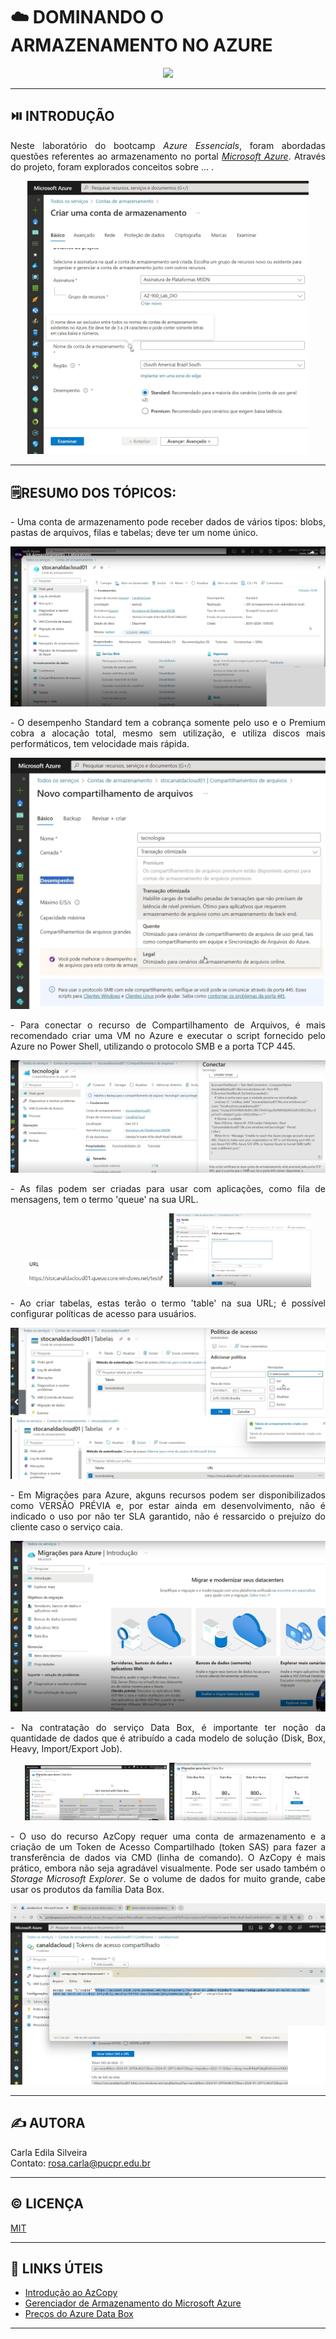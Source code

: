 # ☁️ DOMINANDO O ARMAZENAMENTO NO AZURE  
 
<p align="center">
  <img src="https://i.postimg.cc/Gmxtwttm/azure-fundamentals.png" width="256">
</p>

---  
## ⏯️ INTRODUÇÃO  

<p align='justify'>Neste laboratório do bootcamp <i>Azure Essencials</i>, foram abordadas questões referentes ao armazenamento no portal <a href='https://portal.azure.com/'><i>Microsoft Azure</i></a>. Através do projeto, foram explorados conceitos sobre ... . </p>     

<p align="center">
  <img src='images/armazenamento-conta.png' width=450> 
</p>

--- 
## 🗒️RESUMO DOS TÓPICOS:  

<p align='justify'>- Uma conta de armazenamento pode receber dados de vários tipos: blobs, pastas de arquivos, filas e tabelas; deve ter um nome único.</p>     

<p align="center">
  <img src='images/armazenamento-conta-criada.png' width=550> 
</p>

<p align='justify'>- O desempenho Standard tem a cobrança somente pelo uso e o Premium cobra a alocação total, mesmo sem utilização, e utiliza discos mais performáticos, tem velocidade mais rápida.</p> 

<p align="center">
   <img src='images/armazenamento-compartilhamento-arq.png' width=550>

<p align='justify'>- Para conectar o recurso de Compartilhamento de Arquivos, é mais recomendado criar uma VM no Azure e executar o script fornecido pelo Azure no Power Shell, utilizando o protocolo SMB e a porta TCP 445.</p>      

<p align="center">  
  <img src='images/armazenamento-compart-arq-script.png' width=550>
</p>

<p align='justify'>- As filas podem ser criadas para usar com aplicações, como fila de mensagens, tem o termo 'queue' na sua URL.</p>    

<p align="center">
  <img src='images/armazenamento-fila.png' style="display: inline-block; width: 45%;">
  <img src='images/armazenamento-fila-mensagem.png' style="display: inline-block; width: 45%;">
</p>

<p align='justify'>- Ao criar tabelas, estas terão o termo 'table' na sua URL; é possível configurar políticas de acesso para usuários.</p>     

<p align="center">
  <img src='images/armazenamento-tabela.png' width=550>
  <img src='images/armazenamento-table-criada.png' width=550>
</p>

<p align='justify'>- Em Migrações para Azure, akguns recursos podem ser disponibilizados como VERSÃO PRÉVIA e, por estar ainda em desenvolvimento, não é indicado o uso por não ter SLA garantido, não é ressarcido o prejuízo do cliente caso o serviço caia.</p>    

<p align="center">
  <img src='images/armazenamento-migracoes.png' width=550> 
</p>

<p align='justify'>- Na contratação do serviço Data Box, é importante ter noção da quantidade de dados que é atribuído a cada modelo de solução (Disk, Box, Heavy, Import/Export Job).</p>    

<p align="center">
  <img src='images/armazenamento-databox.png' style="display: inline-block; width: 45%;">
  <img src='images/armazenamento-databox-capcidades.png' style="display: inline-block; width: 45%;">
</p>

<p align='justify'>- O uso do recurso AzCopy requer uma conta de armazenamento e a criação de um Token de Acesso Compartilhado (token SAS) para fazer a transferência de dados via CMD (linha de comando). O AzCopy é mais prático, embora não seja agradável visualmente. Pode ser usado também o <i>Storage Microsoft Explorer</i>. Se o volume de dados for muito grande, cabe usar os produtos da família Data Box. </p>    

<p align="center">
 <img src='images/armazenamento-azcopy-token.png' width=550>  
</p>

---    
## ✍️ AUTORA    

Carla Edila Silveira  
Contato: rosa.carla@pucpr.edu.br  

---  
## ©️ LICENÇA

[MIT](https://choosealicense.com/licenses/mit/)  

---  
## 🔗 LINKS ÚTEIS  

- [Introdução ao AzCopy](https://learn.microsoft.com/pt-br/azure/storage/common/storage-use-azcopy-v10?tabs=dnf)
- [Gerenciador de Armazenamento do Microsoft Azure](https://azure.microsoft.com/pt-br/products/storage/storage-explorer/#:~:text=Fa%C3%A7a%20upload,%20baixe%20e%20gerencie%20blobs,?msockid=0918e6742c7f677b085cf2a02d0666cb)
- [Preços do Azure Data Box](https://azure.microsoft.com/pt-br/pricing/details/databox/)
  
---
